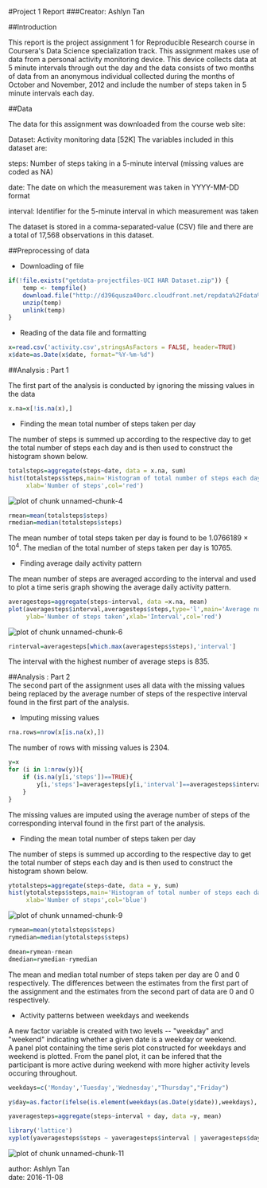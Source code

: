 #Project 1 Report
###Creator: Ashlyn Tan

##Introduction

This report is the project assignment 1 for Reproducible Research course in Coursera's Data Science specialization track. This assignment makes use of data from a personal activity monitoring device. This device collects data at 5 minute intervals through out the day and the data consists of two months of data from an anonymous individual collected during the months of October and November, 2012 and include the number of steps taken in 5 minute intervals each day.

##Data

The data for this assignment was downloaded from the course web site:

Dataset: Activity monitoring data [52K]
The variables included in this dataset are:

steps: Number of steps taking in a 5-minute interval (missing values are coded as NA)

date: The date on which the measurement was taken in YYYY-MM-DD format

interval: Identifier for the 5-minute interval in which measurement was taken

The dataset is stored in a comma-separated-value (CSV) file and there are a total of 17,568 observations in this dataset.

##Preprocessing of data

- Downloading of file

```r
if(!file.exists("getdata-projectfiles-UCI HAR Dataset.zip")) {
    temp <- tempfile()
    download.file("http://d396qusza40orc.cloudfront.net/repdata%2Fdata%2Factivity.zip",temp)
    unzip(temp)
    unlink(temp)
}
```

- Reading of the data file and formatting

```r
x=read.csv('activity.csv',stringsAsFactors = FALSE, header=TRUE)
x$date=as.Date(x$date, format="%Y-%m-%d")
```

##Analysis : Part 1 

The first part of the analysis is conducted by ignoring the missing values in the data


```r
x.na=x[!is.na(x),]
```

- Finding the mean total number of steps taken per day

The number of steps is summed up according to the respective day to get the total number of steps each day and is then used to construct the histogram shown below.


```r
totalsteps=aggregate(steps~date, data = x.na, sum)
hist(totalsteps$steps,main='Histogram of total number of steps each day',
     xlab='Number of steps',col='red')
```

![plot of chunk unnamed-chunk-4](figure/unnamed-chunk-4-1.png)


```r
rmean=mean(totalsteps$steps)
rmedian=median(totalsteps$steps)
```

The mean number of total steps taken per day is found to be 1.0766189 &times; 10<sup>4</sup>.
The median of the total number of steps taken per day is 10765.

- Finding average daily activity pattern  

The mean number of steps are averaged according to the interval and used to plot a time seris graph showing the average daily activity pattern.  

```r
averagesteps=aggregate(steps~interval, data =x.na, mean)
plot(averagesteps$interval,averagesteps$steps,type='l',main='Average number of steps taken by interval',
     ylab='Number of steps taken',xlab='Interval',col='red')
```

![plot of chunk unnamed-chunk-6](figure/unnamed-chunk-6-1.png)

```r
rinterval=averagesteps[which.max(averagesteps$steps),'interval']
```
The interval with the highest number of average steps is 835.  

##Analysis : Part 2  
The second part of the assignment uses all data with the missing values being replaced by the average number of steps of the respective interval found in the first part of the analysis.  

- Imputing missing values


```r
rna.rows=nrow(x[is.na(x),])
```

The number of rows with missing values is 2304.  


```r
y=x
for (i in 1:nrow(y)){
    if (is.na(y[i,'steps'])==TRUE){
        y[i,'steps']=averagesteps[y[i,'interval']==averagesteps$interval,'steps']
    }
}
```

The missing values are imputed using the average number of steps of the corresponding interval found in the first part of the analysis.

- Finding the mean total number of steps taken per day  

The number of steps is summed up according to the respective day to get the total number of steps each day and is then used to construct the histogram shown below.  


```r
ytotalsteps=aggregate(steps~date, data = y, sum)
hist(ytotalsteps$steps,main='Histogram of total number of steps each day',
     xlab='Number of steps',col='blue')
```

![plot of chunk unnamed-chunk-9](figure/unnamed-chunk-9-1.png)


```r
rymean=mean(ytotalsteps$steps)
rymedian=median(ytotalsteps$steps)

dmean=rymean-rmean
dmedian=rymedian-rymedian
```

The mean and median total number of steps taken per day are 0 and 0 respectively. The differences between the estimates from the first part of the assignment and the estimates from the second part of data are 0 and 0 respectively.  

- Activity patterns between weekdays and weekends  

A new factor variable is created with two levels -- "weekday" and "weekend" indicating whether a given date is a weekday or weekend.  
A panel plot containing the time seris plot constructed for weekdays and weekend is plotted. From the panel plot, it can be infered that the participant is more active during weekend with more higher activity levels occuring throughout.  


```r
weekdays=c('Monday','Tuesday','Wednesday',"Thursday","Friday")

y$day=as.factor(ifelse(is.element(weekdays(as.Date(y$date)),weekdays), "Weekday", "Weekend"))

yaveragesteps=aggregate(steps~interval + day, data =y, mean)

library('lattice')
xyplot(yaveragesteps$steps ~ yaveragesteps$interval | yaveragesteps$day,type='l',main='Average number of steps taken by interval', ylab='Number of steps taken',xlab='Interval',col='blue',layout=c(1,2))
```

![plot of chunk unnamed-chunk-11](figure/unnamed-chunk-11-1.png)

author: Ashlyn Tan  
date: 2016-11-08

